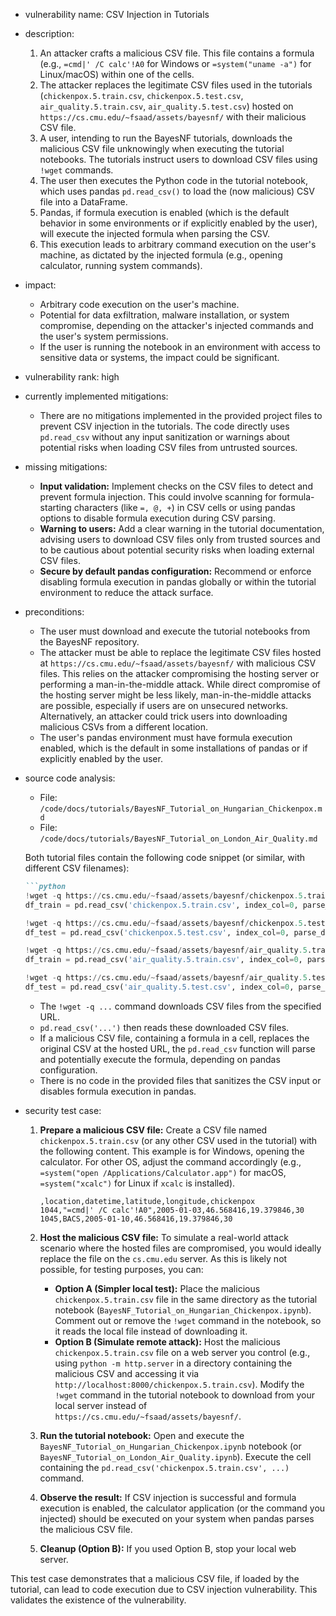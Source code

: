 - vulnerability name: CSV Injection in Tutorials
- description:
    1. An attacker crafts a malicious CSV file. This file contains a formula (e.g., `=cmd|' /C calc'!A0` for Windows or `=system("uname -a")` for Linux/macOS) within one of the cells.
    2. The attacker replaces the legitimate CSV files used in the tutorials (`chickenpox.5.train.csv`, `chickenpox.5.test.csv`, `air_quality.5.train.csv`, `air_quality.5.test.csv`) hosted on `https://cs.cmu.edu/~fsaad/assets/bayesnf/` with their malicious CSV file.
    3. A user, intending to run the BayesNF tutorials, downloads the malicious CSV file unknowingly when executing the tutorial notebooks. The tutorials instruct users to download CSV files using `!wget` commands.
    4. The user then executes the Python code in the tutorial notebook, which uses pandas `pd.read_csv()` to load the (now malicious) CSV file into a DataFrame.
    5. Pandas, if formula execution is enabled (which is the default behavior in some environments or if explicitly enabled by the user), will execute the injected formula when parsing the CSV.
    6. This execution leads to arbitrary command execution on the user's machine, as dictated by the injected formula (e.g., opening calculator, running system commands).
- impact:
    - Arbitrary code execution on the user's machine.
    - Potential for data exfiltration, malware installation, or system compromise, depending on the attacker's injected commands and the user's system permissions.
    - If the user is running the notebook in an environment with access to sensitive data or systems, the impact could be significant.
- vulnerability rank: high
- currently implemented mitigations:
    - There are no mitigations implemented in the provided project files to prevent CSV injection in the tutorials. The code directly uses `pd.read_csv` without any input sanitization or warnings about potential risks when loading CSV files from untrusted sources.
- missing mitigations:
    - **Input validation:** Implement checks on the CSV files to detect and prevent formula injection. This could involve scanning for formula-starting characters (like `=, @, +`) in CSV cells or using pandas options to disable formula execution during CSV parsing.
    - **Warning to users:** Add a clear warning in the tutorial documentation, advising users to download CSV files only from trusted sources and to be cautious about potential security risks when loading external CSV files.
    - **Secure by default pandas configuration:** Recommend or enforce disabling formula execution in pandas globally or within the tutorial environment to reduce the attack surface.
- preconditions:
    - The user must download and execute the tutorial notebooks from the BayesNF repository.
    - The attacker must be able to replace the legitimate CSV files hosted at `https://cs.cmu.edu/~fsaad/assets/bayesnf/` with malicious CSV files. This relies on the attacker compromising the hosting server or performing a man-in-the-middle attack. While direct compromise of the hosting server might be less likely, man-in-the-middle attacks are possible, especially if users are on unsecured networks. Alternatively, an attacker could trick users into downloading malicious CSVs from a different location.
    - The user's pandas environment must have formula execution enabled, which is the default in some installations of pandas or if explicitly enabled by the user.
- source code analysis:
    - File: `/code/docs/tutorials/BayesNF_Tutorial_on_Hungarian_Chickenpox.md`
    - File: `/code/docs/tutorials/BayesNF_Tutorial_on_London_Air_Quality.md`

    Both tutorial files contain the following code snippet (or similar, with different CSV filenames):

    ```markdown
    ```python
    !wget -q https://cs.cmu.edu/~fsaad/assets/bayesnf/chickenpox.5.train.csv
    df_train = pd.read_csv('chickenpox.5.train.csv', index_col=0, parse_dates=['datetime'])
    ```
    ```python
    !wget -q https://cs.cmu.edu/~fsaad/assets/bayesnf/chickenpox.5.test.csv
    df_test = pd.read_csv('chickenpox.5.test.csv', index_col=0, parse_dates=['datetime'])
    ```
    ```python
    !wget -q https://cs.cmu.edu/~fsaad/assets/bayesnf/air_quality.5.train.csv
    df_train = pd.read_csv('air_quality.5.train.csv', index_col=0, parse_dates=['datetime'])
    ```
    ```python
    !wget -q https://cs.cmu.edu/~fsaad/assets/bayesnf/air_quality.5.test.csv
    df_test = pd.read_csv('air_quality.5.test.csv', index_col=0, parse_dates=['datetime'])
    ```

    - The `!wget -q ...` command downloads CSV files from the specified URL.
    - `pd.read_csv('...')` then reads these downloaded CSV files.
    - If a malicious CSV file, containing a formula in a cell, replaces the original CSV at the hosted URL, the `pd.read_csv` function will parse and potentially execute the formula, depending on pandas configuration.
    - There is no code in the provided files that sanitizes the CSV input or disables formula execution in pandas.

- security test case:
    1. **Prepare a malicious CSV file:** Create a CSV file named `chickenpox.5.train.csv` (or any other CSV used in the tutorial) with the following content. This example is for Windows, opening the calculator. For other OS, adjust the command accordingly (e.g., `=system("open /Applications/Calculator.app")` for macOS, `=system("xcalc")` for Linux if `xcalc` is installed).

        ```csv
        ,location,datetime,latitude,longitude,chickenpox
        1044,"=cmd|' /C calc'!A0",2005-01-03,46.568416,19.379846,30
        1045,BACS,2005-01-10,46.568416,19.379846,30
        ```

    2. **Host the malicious CSV file:**  To simulate a real-world attack scenario where the hosted files are compromised, you would ideally replace the file on the `cs.cmu.edu` server. As this is likely not possible, for testing purposes, you can:
        - **Option A (Simpler local test):**  Place the malicious `chickenpox.5.train.csv` file in the same directory as the tutorial notebook (`BayesNF_Tutorial_on_Hungarian_Chickenpox.ipynb`). Comment out or remove the `!wget` command in the notebook, so it reads the local file instead of downloading it.
        - **Option B (Simulate remote attack):**  Host the malicious `chickenpox.5.train.csv` file on a web server you control (e.g., using `python -m http.server` in a directory containing the malicious CSV and accessing it via `http://localhost:8000/chickenpox.5.train.csv`). Modify the `!wget` command in the tutorial notebook to download from your local server instead of `https://cs.cmu.edu/~fsaad/assets/bayesnf/`.

    3. **Run the tutorial notebook:** Open and execute the `BayesNF_Tutorial_on_Hungarian_Chickenpox.ipynb` notebook (or `BayesNF_Tutorial_on_London_Air_Quality.ipynb`). Execute the cell containing the `pd.read_csv('chickenpox.5.train.csv', ...)` command.

    4. **Observe the result:** If CSV injection is successful and formula execution is enabled, the calculator application (or the command you injected) should be executed on your system when pandas parses the malicious CSV file.

    5. **Cleanup (Option B):** If you used Option B, stop your local web server.

This test case demonstrates that a malicious CSV file, if loaded by the tutorial, can lead to code execution due to CSV injection vulnerability. This validates the existence of the vulnerability.